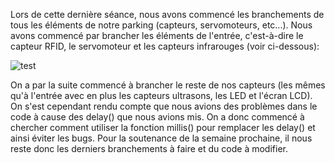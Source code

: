 Lors de cette dernière séance, nous avons commencé les branchements de tous les éléments de notre parking (capteurs, servomoteurs, etc...). Nous avons commencé par brancher
les éléments de l'entrée, c'est-à-dire le capteur RFID, le servomoteur et les capteurs infrarouges (voir ci-dessous):

![test](https://user-images.githubusercontent.com/120109320/222730596-22205a65-1504-4649-a50a-7d51fffb3d3e.png)


On a par la suite commencé à brancher le reste de nos capteurs (les mêmes qu'à l'entrée avec en plus les capteurs ultrasons, les LED et l'écran LCD). On s'est cependant rendu compte
que nous avions des problèmes dans le code à cause des delay() que nous avions mis.
On a donc commencé à chercher comment utiliser la fonction millis() pour remplacer les delay() et ainsi éviter les bugs.
Pour la soutenance de la semaine prochaine, il nous reste donc les derniers branchements à faire et du code à modifier.
